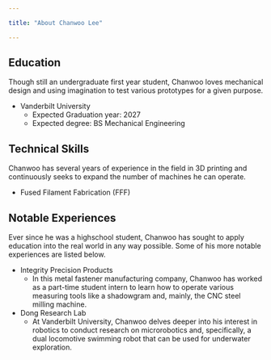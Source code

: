 ```yaml
---

title: "About Chanwoo Lee"

---
```


## Education


Though still an undergraduate first year student, Chanwoo loves mechanical design and using imagination to test various prototypes for a given purpose. 

* Vanderbilt University
  * Expected Graduation year: 2027
  * Expected degree: BS Mechanical Engineering

## Technical Skills

Chanwoo has several years of experience in the field in 3D printing and continuously seeks to expand the number of machines he can operate.

* Fused Filament Fabrication (FFF)

## Notable Experiences

Ever since he was a highschool student, Chanwoo has sought to apply education into the real world in any way possible. Some of his more notable experiences are listed below.

* Integrity Precision Products
   * In this metal fastener manufacturing company, Chanwoo has worked as a part-time student intern to learn how to operate various measuring tools like a shadowgram and, mainly, the CNC steel milling machine.
* Dong Research Lab
   * At Vanderbilt University, Chanwoo delves deeper into his interest in robotics to conduct research on microrobotics and, specifically, a dual locomotive swimming robot that can be used for underwater exploration.
